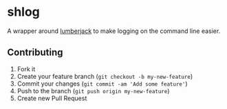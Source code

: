 # shlog

A wrapper around [lumberjack](https://github.com/bdurand/lumberjack) to make logging on the command line easier.

## Contributing

1. Fork it
2. Create your feature branch (`git checkout -b my-new-feature`)
3. Commit your changes (`git commit -am 'Add some feature'`)
4. Push to the branch (`git push origin my-new-feature`)
5. Create new Pull Request

